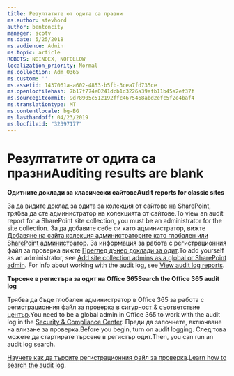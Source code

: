 ```yaml
---
title: Резултатите от одита са празни
ms.author: stevhord
author: bentoncity
manager: scotv
ms.date: 5/25/2018
ms.audience: Admin
ms.topic: article
ROBOTS: NOINDEX, NOFOLLOW
localization_priority: Normal
ms.collection: Adm_O365
ms.custom: ''
ms.assetid: 1437061a-a602-4853-b5fb-3cea7fd735ce
ms.openlocfilehash: 7b17f774e0241dcb1d3226a39afb11b45a2ef37f
ms.sourcegitcommit: 9d78905c512192ffc4675468abd2efc5f2e4baf4
ms.translationtype: MT
ms.contentlocale: bg-BG
ms.lasthandoff: 04/23/2019
ms.locfileid: "32397177"
---
```

# <a name="auditing-results-are-blank"></a><span data-ttu-id="1af69-102">Резултатите от одита са празни</span><span class="sxs-lookup"><span data-stu-id="1af69-102">Auditing results are blank</span></span>

 <span data-ttu-id="1af69-103">**Одитните доклади за класически сайтове**</span><span class="sxs-lookup"><span data-stu-id="1af69-103">**Audit reports for classic sites**</span></span>
  
<span data-ttu-id="1af69-104">За да видите доклад за одита за колекция от сайтове на SharePoint, трябва да сте администратор на колекцията от сайтове.</span><span class="sxs-lookup"><span data-stu-id="1af69-104">To view an audit report for a SharePoint site collection, you must be an administrator for the site collection.</span></span> <span data-ttu-id="1af69-105">За да добавите себе си като администратор, вижте [Добавяне на сайта колекция администраторите като глобален или SharePoint администратор](https://go.microsoft.com/fwlink/?linkid=869390). За информация за работа с регистрационния файл за проверка вижте [Преглед дънер доклади за одит](https://go.microsoft.com/fwlink/?linkid=395237).</span><span class="sxs-lookup"><span data-stu-id="1af69-105">To add yourself as an administrator, see [Add site collection admins as a global or SharePoint admin](https://go.microsoft.com/fwlink/?linkid=869390). For info about working with the audit log, see [View audit log reports](https://go.microsoft.com/fwlink/?linkid=395237).</span></span> 
  
 <span data-ttu-id="1af69-106">**Търсене в регистъра за одит на Office 365**</span><span class="sxs-lookup"><span data-stu-id="1af69-106">**Search the Office 365 audit log**</span></span>
  
<span data-ttu-id="1af69-107">Трябва да бъде глобален администратор в Office 365 за работа с регистрационния файл за проверка в [сигурност &amp; съответствие център](https://protection.office.com).</span><span class="sxs-lookup"><span data-stu-id="1af69-107">You need to be a global admin in Office 365 to work with the audit log in the [Security &amp; Compliance Center](https://protection.office.com).</span></span> <span data-ttu-id="1af69-108">Преди да започнете, включване на влизане за проверка.</span><span class="sxs-lookup"><span data-stu-id="1af69-108">Before you begin, turn on audit logging.</span></span> <span data-ttu-id="1af69-109">След това можете да стартирате търсене в регистър одит.</span><span class="sxs-lookup"><span data-stu-id="1af69-109">Then, you can run an audit log search.</span></span> 
  
<span data-ttu-id="1af69-110">[Научете как да търсите регистрационния файл за проверка](https://go.microsoft.com/fwlink/?linkid=708432).</span><span class="sxs-lookup"><span data-stu-id="1af69-110">[Learn how to search the audit log](https://go.microsoft.com/fwlink/?linkid=708432).</span></span>
  

